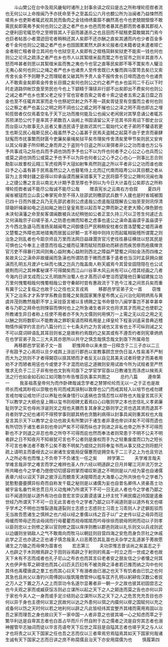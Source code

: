 <!-- { "loadSidebar": true } -->
　　斗山樊公在台中及观风畿甸时诸所上封事余读之叹曰是古之所称埋轮揽辔者流也无何公以上命按闽乃予亦抚命至予之至盖后公六月也覩公所为治闽者乃益悚然而嗟焉乡也吏斯者辄武视其民而鱼肉之金钱绮绣槖靡不巍然髙也今也吏兢兢懔懔不敢需民矣即需弗予矣何也则公之逐之者严也乡也邑而势者暴其邑郡而势者暴其郡视人之便利田宅辄恐夺之至榜笞其人于庭而甚遂杀之也且田而不赋租吏莫敢闚其门焉今也巨者帖首小者潜迹田宅者稍稍还其人矣即不还亦酬之直矣其逋而内也少者百金多者千金何也则公之锄之者严也乡也囹圄累累然大辟未论报者戍未籍者徒未遣者赎亡金者税亡租者骨立其间也今也狱空无人矣即有之桎梏简鲜矣狱吏不能索一钱也何也则公之论讯之疏涤之者严也乡也市人以其絮缯米盐而鬻之市也官市之则半其直市人怒而哗甚者则思以其絮缯米盐而售之夷也今也官之直等民矣即不等不鬻矣市人驩洽无夷心矣何也则公之绳之者严也乡也诸贵人至传舍既已大餐而舆马筐笥去矣已又索传舍长金不予则鞭予之而理赋者又破其所予贵人金不报传舍长日啼而逸也今也诸贵人不敢索金矣即索金传舍长目摄之矣何也则公之约之者严也乡也监司二千石以下时时走道路供帐饮食至劳民也今也上下颛精于簿牍非行部不出矣即出不费矣何也则公之诫之者严也乡也里父老之役于官也官者百索之胥者十索之徒者五索之盖日糜之百金也至不任辄弃其家而走今也祭祀饮射之外不用一蔬矣胥徒至有空腹而立者何也则公之察之者严也盖公之明之罔不洞也公之威之罔不摧也公之泽之罔不周也即古之埋轮揽辔者仅仅焉着空名于天下比功而推何能及公也闽父老闲居对其孥息诵公者辄苏苏陨涕恐公代于是率其子弟数百人诣阙上书固请留公天子览其书异焉诏下御史台议而台臣以为故事无久巡者又重违民请于是故迟其代二载始代父老子弟罔不驩语若更生也斯见民心哉斯见民心哉虽然予之心盖甚于民焉夫盗贼之起莫不由于吏贪而豪肆狱寃而市扰事繁而财匮今吏廉矣豪绳矣狱平矣市理矣传舍清矣里甲节矣则民又安肯以其父母妻子所仰赖之身而弃之于盗则今日盗之所以渐弭者非公之功而谁也方公与予共事戎马之际也兵而予调也饷而予予也公不以为忤也何者予之心公之心也兵而公或莫之调也饷而公或莫之予也予不以为异也何者公之心予之心也心一则事比志合则勣彰以故羣校云翔三军虎视两平大冦如射隼焉然则盗之所以平者非公之功而谁也故曰予之心盖有甚于民焉虽然公之入也簮笔侍上北而辽代南而瓯粤公以其目覩之者从容为上言俾封疆之臣得以仰承庙谟而展采错事天下之民将靡不受公之赐何况闽也海上之捷公惠之言且以南北大计期予意至厚也予则以为今日大计盖在公矣即古之所称埋轮揽辔者诚不能尽公哉诚不能尽公哉
　　赠袁宪长之云南右方伯叙
　　夏四月闽省被冦而立山袁公奉掌宪命至不得入驻邵武则檄邵武兵数千入援也是时省城被围已四十日而外援之兵乃无先邵武者则公虑逺哉公虑逺哉冦既解去公始至至则讯俘清牍锄奸绳豪如电之迅如飚之驰日皇皇焉思以起百年之弊而新之老吏大猾心悚色颤也未浃旬滇藩之命至矣客谓闽数被兵法纪稍弛如公者正宜久持三尺以卫苍生何遽迁去又何滇哉宗子曰嗟乎圣人之防患也微而知者之虑事也逺公之滇命盖庙谟乎盖庙谟乎方今西北急邉马而淮扬吴越闽粤之间御倭日严民稍稍安枕者仅晋洛楚蜀之墟而滇者又楚蜀之外障也其地错夷而居嚚讼好鬭一言不相中则持刃而起辄相毙殪所谓寛之则治急之则乱者也今距京师且万里而法网日益疎濶贪官污吏徃徃暴征横敛以怒其民是可惧也公今奉主上德意而徃临之缓而征薄而赋轻而繇劝而耕咨而疾苦瘳而疮痍俾贪官污吏不得暴行其间则夷心益附夷心益附则西北之障益严楚蜀之间如金汤而四维之矣故夫公之滇命非故缓闽而急滇也所谓防患于微而虑事于逺者也当汉时孟获拥众据滇而孔明五月渡泸七纵而七擒之岂兵力哉盖南人称天威焉今其营垒固隠隠在也公试披荆而问之其神畧秘谋不可得闚矣而江山川谷草木风云尚有可以心悟其经画之几者今海内日讲戈戎而公又孔明故所治蜀人也才髙而识卓誉洽而望隆他日秉钺建旄立功万里何愧蜀相哉何愧蜀相哉公昔守秦邮时尝有惠政流于下邑今江淮之间苦兵矣而重有冀于公之复临之也故于公之徃也又言戎焉
　　移郡邑学官弟子文一首
　　窃惟天下之治系才才系学学系教自昔隆之矣我国家黉序星布儁乂云兴治化昭明炳焉与黄虞并茂则教然哉职不学上采铨臣言被以豸绣赐之玺书命督尔八闽学事岂不甚幸甚幸者与乃职之拜命也则悚容而惧何也上之所急诸生者非文也将求其才而用之也使职之所教诸生异日者称上任使不用者亦不失为文儒则何用惧万一上需之无以应之用之无以酬之则将数职以不能教诲之罪职奚请而释焉用是上绎皇纶下程圣训逺采昔典近稽物情作闽学约言总约八篇分约三十七条夫约之为言诫也又言省也士不可纵则诫之又不可以腐词碎语乱其耳目则省之是故称约焉既约之矣其或有不遵吾约者则宪章炳炳在也学官弟子及二三大夫其亦思所以共守之慎念哉慎念哉文到亟下所属毋忽
　　再移郡邑学官弟子文一首
　　职惟拜命以来未尝一日释念于二三子亦以二三子有跂予之心焉将以旦夕戒舆上涂巡行郡邑以宣教事顾念世伪日滋人性易淆不严制而大为之防则不才者得闚窃以揜其陋而才者反无以自见其美夫试者将使才而美者用劝不才而陋者用惩也今或使才不才混而劝惩之道微则安用试故今所为试规者至严然惟求无负于二三子非有他也文到有司亟下之学官学官亟以日教诸生而涤虑以候焉夫法之行也如金如石如江如河敢尔布告惟百执事实共图之
　　总约八篇
　　遵帝第一
　　我圣祖髙皇帝何为而作卧碑哉诚念学者之棼棼纶纶而无以一之于正也是故师长而戒其眇视以崇敬也有司而戒其挟制以敦厚也公门而戒其轻入以培节也戒勿建言戒勿唆讼戒勿讦过以养耻也保身惜行以逺祸也含情忍性以却咎也大哉皇言其示天下以教学之大纲也皇上赐以玺书则视碑尤着焉曰心曰敬则学之本也忠信礼义孝弟廉耻则学之实也毋尚浮诞则文之规也夫膳而复其身家之繇则学之资也选其贤而退其不肖者则学之纪也诸司不得预学事则颛其柄也贪酷利病得以封事具闻则重其权也大哉皇言其示天下以教学之全功也故夫有所繁训于诸生者非凟也帝训详矣不可得而遗也有所切饬于诸生者非刻也帝训严矣不可得而纵也才则进之非私也帝之所予不可得而靳也不才则退之非忍也帝之所夺不可得而庇也然而奉法者则常患于不明不公夫不明者辟之日不知夜月不知昼犹可言也不公者则是废权而手为之轻重废度而口为之短长不可言也奉法者不敢不公矣不敢不明矣乃或挠之则将奉玺书而从事又挠之则将题尺疏上请明主而委绶去之以谢诸生安能局促偃蹇而徒拥空名于二三子之上为也且穷达人之所必有也而惟上不负帝下不负诸生一任之矣
　　辨学第二
　　夫学难言哉夫学难言哉非学之难言而学之难辨也圣人作六经以明道辟之日月并曜江河并流万世之所共睹也今之学者乃偲偲切切感容拊掌而嗟叹斯道之不明则是以六经为蒙也自诸儒表章六经以诏天下辟之披浮云而覩青天决隄障而走大海羣心之所共快也今之学者乃犹懃懃亹亹撰异标奇而自称发千载之秘则是以诸儒为妄也自昔名卿伟人贤豪髙士功被宇宙名垂竹帛忠贯日月义动鬼神乃所谓天下不可一日无此人者也今之学者乃鄙之曰不闻道则是以道外有功也自昔宏言崇议嘉谟逺谋上纾主忧下阐民瘼近持国是逺垂世经乃所谓天下不可一日无此言者也今之学者乃鄙之曰不闻道则是以道外有文也嗟乎学术之不明也岂惟裂道哉道裂则士志惑士志惑则士习乖士习乖则人才迂僻厖驳而无当故吾愿诸生之慎辨之也六经以经之羣儒以纬之百子以广之史传以征之毋异而冠毋缓而带毋迂而谈毋阔而行毋瞿瞿而视毋隂隂而吟毋徐徐而貌毋罔罔而动以子则孝以臣则忠以士则修之家以官则修之国以庠序则教以郡邑则政以礼乐则文以兵戎则武以边疆则坐销敌人之气不敢南向而牧马以朝廷则目营四海之安危而身负宗社之休戚此学之正也亦道之正也诸子慎念哉圣人曰恶莠恐其乱苗也夫杂学之乱道甚于莠故愿诸生之力锄之而毋俾为苗害也
　　宏志第三
　　夫功崇惟志昔谈尚之矣盖志之于人也辟之于木则根焉辟之于田则谷焉辟之于射则的焉盖一时立之而一世成之者也故天下未有不志而成者也孔子尼山之布衣也而其言曰老者安之朋友信之少者懐之何其大也伊尹有萃之耕氓也而其心曰匹夫匹妇有不被尧舜之泽者若已推而纳之沟中也何其伟也禹稷唐虞之羣工也而其心曰天下有溺者由已溺之也天下有饥者由已饥之也何其急也且尚父以渔钓兴周傅説以版筑隆商管仲以槛车匡齐孔明以躬耕佐汉数公者拔之万人之下置之万人之上而崇功令名遂尔显著者非一朝一夕之故也彼其初固尝志之也今夫观之家而或臧获馁冻则必立谋所以起之天下之人之颠连而莫之告也亦何以异于家也今夫人之一身而或手足沴结则必立谋所以苏之天下之人之危苦充充吾目也亦何以异于身也主德何以宣之民故何以达之外患何以弭之内瘼何以瘳之国赋何以充之戎备何以饬之天时何以若之地利何以辟之凡此皆经纬其宜整齐其绪而需用焉固以治吾之家而理吾之身也故曰天下一家中国一人者非意之也彼其竭一心之知虑而萃之于繁华利达是自卑其志者也白首占毕而斤斤然自附于古之儒者之流是自穷其志者也溺神握管毕志抽词而徒以华言亮语夸天下后世之耳目是自隘其志者也嗟乎天之与人以才也将责之以天下国家之任也吾之志而仅以三者卑焉穷焉隘焉其如天下国家何哉诸生诚有天下国家之志而日讲之庶不称腐儒且治天下亦安用腐儒为也
　　慎履第四
